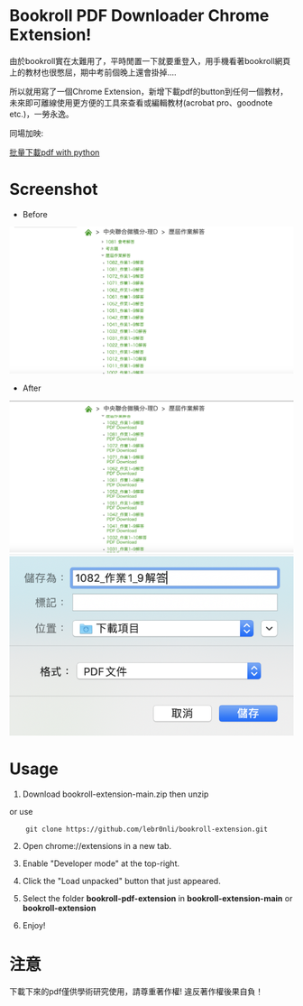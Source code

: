 

# Bookroll PDF Downloader Chrome Extension!

由於bookroll實在太難用了，平時閒置一下就要重登入，用手機看著bookroll網頁上的教材也很憋屈，期中考前個晚上還會掛掉....

所以就用寫了一個Chrome Extension，新增下載pdf的button到任何一個教材，未來即可離線使用更方便的工具來查看或編輯教材(acrobat pro、goodnote etc.)，一勞永逸。

同場加映:

[批量下載pdf with python](https://github.com/lebr0nli/bookroll_pdf_downloader)


# Screenshot

* Before

![1](https://raw.githubusercontent.com/lebr0nli/bookroll-extension/main/sample/before.png)

* After

![2](https://raw.githubusercontent.com/lebr0nli/bookroll-extension/main/sample/after.png)
![2](https://raw.githubusercontent.com/lebr0nli/bookroll-extension/main/sample/after1.png)

# Usage


1. Download bookroll-extension-main.zip then unzip

or use

		git clone https://github.com/lebr0nli/bookroll-extension.git

2. Open chrome://extensions in a new tab.

3. Enable "Developer mode" at the top-right.

4. Click the "Load unpacked" button that just appeared.

5. Select the folder **bookroll-pdf-extension** in **bookroll-extension-main** or **bookroll-extension**

6. Enjoy!


# 注意

下載下來的pdf僅供學術研究使用，請尊重著作權!
違反著作權後果自負！